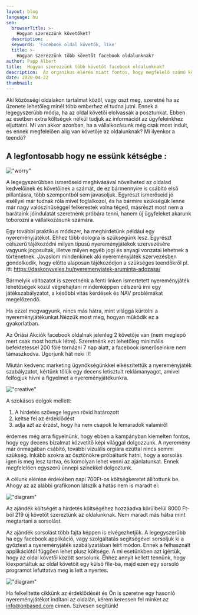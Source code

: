 ```yaml
---
layout: blog
language: hu
seo:
  browserTitle: >-
    Hogyan szerezzünk követőket?
  description: .
  keywords: 'Facebook oldal követők, like'
  title: >-
    Hogyan szerezzünk több követőt facebook oldalunknak?
author: Papp Albert
title:  Hogyan szerezzünk több követőt facebook oldalunknak?
description:  Az organikus elérés miatt fontos, hogy megfelelő számú követővel rendelkezzen oldalunk. Most bemutatjuk, hogyan növelheted pár egyszerű lépésben te is facebook oldalad követőinek a számát.
date: 2020-04-22
thumbnail: 
---
```


Aki közösségi oldalakon tartalmat közöl, vagy oszt meg, szeretné ha az üzenete lehetőleg minél több emberhez el tudna jutni. Ennek a legegyszerűbb módja, ha az oldal követői elolvassák a posztunkat. Ebben az esetben extra költségek nélkül tudjuk az információt az ügyfeleinkhez eljuttatni. Mi van akkor azonban, ha a vállalkozásunk még csak most indult, és ennek megfelelően alig van követője az oldalunknak? Mi ilyenkor a teendő?


## A legfontosabb hogy ne essünk kétségbe :
 
!["worry"](../social.png)

A legegyszerűbben ismerőseid meghívásával növelheted az oldalad kedvelőinek és követőinek a számát, de ez bármennyire is csábító első pillantásra, több szempontból sem javasoljuk. Egyrészt ismerőseid jó eséllyel már tudnak róla mivel foglalkozol, és ha bármire szükségük lenne már nagy valószínűséggel felkerestek volna téged, másrészt most nem a barátaink jóindulatát szeretnénk próbára tenni, hanem új ügyfeleket akarunk toborozni a vállalkozásunk számára.

Egy további praktikus módszer, ha meghirdetünk például egy nyereményjátékot. Ehhez több dologra is szükségünk lesz. Egyrészt célszerű tájékozódni milyen típusú nyereményjátékok szervezésére vagyunk jogosultak, illetve milyen egyéb jogi és anyagi vonzatai lehetnek a történetnek. Javaslom mindenkinek aki nyereményjáték szervezésben gondolkodik, hogy előtte alaposan tájékozódjon a szükséges teendőkről pl. itt: https://daskonyveles.hu/nyeremenyjatek-aruminta-adozasa/

Bármelyik változatot is szeretnénk a fenti linken ismertetett nyereményjáték lehetőségek közül végrehajtani mindenképpen célszerű írni egy játékszabályzatot, a későbbi vitás kérdések és NAV problémákat megelőzendő.

Ha ezzel megvagyunk, nincs más hátra, mint világgá kürtölni a nyereményjátékunkat.Nézzük most meg, hogyan működik ez a gyakorlatban.

Az Óriási Akciók facebook oldalnak jelenleg 2 követője van (nem meglepő mert csak most hoztuk létre). Szeretnénk ezt lehetőleg minimális befektetéssel 200 fölé tornázni 7 nap alatt, a facebook ismerőseinkre nem támaszkodva. Ugorjunk hát neki :)!

Miután kedvenc marketing ügynökségünkkel elkészítettük a nyereményjáték szabályzatot, kértünk tőlük egy decens letisztult reklámanyagot, amivel felfogjuk hívni a figyelmet a nyereményjátékunkra.

!["creative"](../creativ.png)

A szokásos dolgok mellett:

1. A hirdetés szövege legyen rövid határozott
2. keltse fel az érdeklődést
3. adja azt az érzést, hogy ha nem csapok le lemaradok valamiről

érdemes még arra figyelnünk, hogy ebben a kampányban kiemelten fontos, hogy egy decens bizalmat közvetítő képi világgal dolgozzunk. A nyeremény már önmagában csábító, további vizuális orgiára ezúttal nincs semmi szükség. Inkább azokra az ösztönökre próbáltunk hatni, hogy a sorsolás igen is meg lesz tartva, és komolyan lehet venni az ajánlatunkat. Ennek megfelelően egyszerű ünnepi színekkel dolgoztunk.

A célunk elérése érdekében napi 700Ft-os költségkeretet állítottunk be. Ahogy az az alábbi grafikonon látszik a hatás nem is maradt el:

!["diagram"](../pagelike.png)

Az ajándék költségét a hirdetés költségéhez hozzáadva körülbelül 8000 Ft-ból 219 új követőt szereztünk az oldalunknak. Nem maradt más hátra mint megtartani a sorsolást.

Az ajándék sorsolást több fajta képpen is elvégezhetjük. A legegyszerűbb ha egy facebook applikáció, vagy szolgáltatás segítségével sorsoljuk ki a győztest a nyereményjáték szabályzatában leírt módon. Ennek a felhasznált applikációtól függően lehet plusz költsége. A mi esetünkben azt ígértük, hogy az oldal követői között sorsolunk. Ehhez annyit kellett tennünk, hogy kiexportáltuk az oldal követőit egy külső file-ba, majd ezen egy sorsoló programot lefuttatva meg is lett a nyertes. 

!["diagram"](../arrows.jpg)

Ha felkelltette cikkünk az érdeklődését és Ön is szeretne egy hasonló nyereményjátékot indítani az oldalán, kérem keressen fel minket az info@onbased.com címen. Szívesen segítünk!


